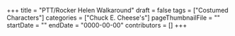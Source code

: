 +++
title = "PTT/Rocker Helen Walkaround"
draft = false
tags = ["Costumed Characters"]
categories = ["Chuck E. Cheese's"]
pageThumbnailFile = ""
startDate = ""
endDate = "0000-00-00"
contributors = []
+++
